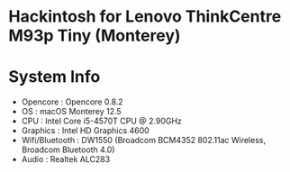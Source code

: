 Hackintosh for Lenovo ThinkCentre M93p Tiny (Monterey)
==

System Info
=====
* Opencore : Opencore 0.8.2
* OS       : macOS Monterey 12.5
* CPU      : Intel Core i5-4570T CPU @ 2.90GHz
* Graphics : Intel HD Graphics 4600
* Wifi/Bluetooth  : DW1550 (Broadcom BCM4352 802.11ac Wireless, Broadcom Bluetooth 4.0)
* Audio    : Realtek ALC283
